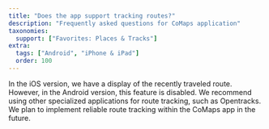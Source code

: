 ```yaml
---
title: "Does the app support tracking routes?"
description: "Frequently asked questions for CoMaps application"
taxonomies:
  support: ["Favorites: Places & Tracks"]
extra:
  tags: ["Android", "iPhone & iPad"]
  order: 100
---
```


In the iOS version, we have a display of the recently traveled route. However, in the Android version, this feature is disabled. We recommend using other specialized applications for route tracking, such as Opentracks. We plan to implement reliable route tracking within the CoMaps app in the future.
